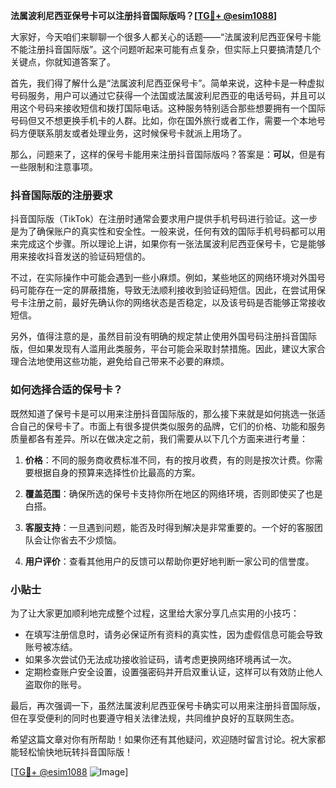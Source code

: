 **法属波利尼西亚保号卡可以注册抖音国际版吗？[[TG💪+ @esim1088](https://t.me/s/esim1088)]**

大家好，今天咱们来聊聊一个很多人都关心的话题——“法属波利尼西亚保号卡能不能注册抖音国际版”。这个问题听起来可能有点复杂，但实际上只要搞清楚几个关键点，你就知道答案了。

首先，我们得了解什么是“法属波利尼西亚保号卡”。简单来说，这种卡是一种虚拟号码服务，用户可以通过它获得一个法国或法属波利尼西亚的电话号码，并且可以用这个号码来接收短信和拨打国际电话。这种服务特别适合那些想要拥有一个国际号码但又不想更换手机卡的人群。比如，你在国外旅行或者工作，需要一个本地号码方便联系朋友或者处理业务，这时候保号卡就派上用场了。

那么，问题来了，这样的保号卡能用来注册抖音国际版吗？答案是：**可以**，但是有一些限制和注意事项。

### 抖音国际版的注册要求

抖音国际版（TikTok）在注册时通常会要求用户提供手机号码进行验证。这一步是为了确保账户的真实性和安全性。一般来说，任何有效的国际手机号码都可以用来完成这个步骤。所以理论上讲，如果你有一张法属波利尼西亚保号卡，它是能够用来接收抖音发送的验证码短信的。

不过，在实际操作中可能会遇到一些小麻烦。例如，某些地区的网络环境对外国号码可能存在一定的屏蔽措施，导致无法顺利接收到验证码短信。因此，在尝试用保号卡注册之前，最好先确认你的网络状态是否稳定，以及该号码是否能够正常接收短信。

另外，值得注意的是，虽然目前没有明确的规定禁止使用外国号码注册抖音国际版，但如果发现有人滥用此类服务，平台可能会采取封禁措施。因此，建议大家合理合法地使用这些功能，避免给自己带来不必要的麻烦。

### 如何选择合适的保号卡？

既然知道了保号卡是可以用来注册抖音国际版的，那么接下来就是如何挑选一张适合自己的保号卡了。市面上有很多提供类似服务的品牌，它们的价格、功能和服务质量都各有差异。所以在做决定之前，我们需要从以下几个方面来进行考量：

1. **价格**：不同的服务商收费标准不同，有的按月收费，有的则是按次计费。你需要根据自身的预算来选择性价比最高的方案。
   
2. **覆盖范围**：确保所选的保号卡支持你所在地区的网络环境，否则即使买了也是白搭。
   
3. **客服支持**：一旦遇到问题，能否及时得到解决是非常重要的。一个好的客服团队会让你省去不少烦恼。
   
4. **用户评价**：查看其他用户的反馈可以帮助你更好地判断一家公司的信誉度。

### 小贴士

为了让大家更加顺利地完成整个过程，这里给大家分享几点实用的小技巧：

- 在填写注册信息时，请务必保证所有资料的真实性，因为虚假信息可能会导致账号被冻结。
- 如果多次尝试仍无法成功接收验证码，请考虑更换网络环境再试一次。
- 定期检查账户安全设置，设置强密码并开启双重认证，这样可以有效防止他人盗取你的账号。

最后，再次强调一下，虽然法属波利尼西亚保号卡确实可以用来注册抖音国际版，但在享受便利的同时也要遵守相关法律法规，共同维护良好的互联网生态。

希望这篇文章对你有所帮助！如果你还有其他疑问，欢迎随时留言讨论。祝大家都能轻松愉快地玩转抖音国际版！

[[TG💪+ @esim1088](https://t.me/s/esim1088) ![Image](https://i.postimg.cc/4NQfJmqS/Snipaste-2025-05-13-00-14-12.png)]